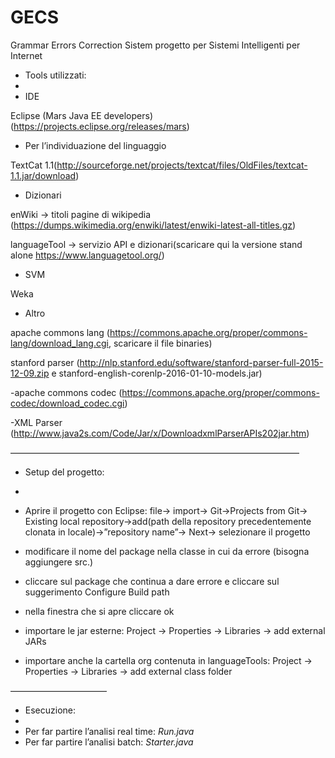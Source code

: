 # GECS
Grammar Errors Correction Sistem 
progetto per Sistemi Intelligenti per Internet 

- Tools utilizzati:
-
- IDE

 Eclipse (Mars Java EE developers) (https://projects.eclipse.org/releases/mars)


- Per l’individuazione del linguaggio

 TextCat 1.1(http://sourceforge.net/projects/textcat/files/OldFiles/textcat-1.1.jar/download)


- Dizionari

 enWiki -> titoli pagine di wikipedia (https://dumps.wikimedia.org/enwiki/latest/enwiki-latest-all-titles.gz)


languageTool -> servizio API e dizionari(scaricare qui la versione stand alone https://www.languagetool.org/)



- SVM

Weka

- Altro

apache commons lang (https://commons.apache.org/proper/commons-lang/download_lang.cgi, scaricare il file binaries)

stanford parser (http://nlp.stanford.edu/software/stanford-parser-full-2015-12-09.zip  e   stanford-english-corenlp-2016-01-10-models.jar)


-apache commons codec (https://commons.apache.org/proper/commons-codec/download_codec.cgi)


-XML Parser (http://www.java2s.com/Code/Jar/x/DownloadxmlParserAPIs202jar.htm)

—————————————————————————————————
- Setup del progetto:
- 
- Aprire il progetto con Eclipse: file-> import-> Git->Projects from Git-> Existing local repository->add(path della repository precedentemente clonata in locale)->”repository name”-> Next-> selezionare il progetto

- modificare il nome del package nella classe in cui da errore (bisogna aggiungere src.)

- cliccare sul package che continua a dare errore e cliccare sul suggerimento Configure Build path

- nella finestra che si apre cliccare ok

- importare le jar esterne: Project -> Properties -> Libraries -> add external JARs 

- importare anche la cartella org contenuta in languageTools: Project -> Properties -> Libraries -> add external class folder

———————————
- Esecuzione: 
- 
- Per far partire l’analisi real time: *Run.java*
- Per far partire l’analisi batch: *Starter.java*


